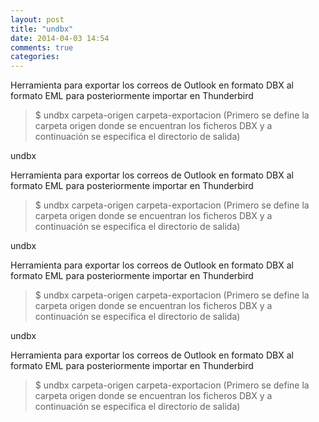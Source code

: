 ```yaml
---
layout: post
title: "undbx"
date: 2014-04-03 14:54
comments: true
categories: 
---
```

Herramienta para exportar los correos de Outlook en formato DBX al formato EML para posteriormente importar en Thunderbird

>$ undbx carpeta-origen carpeta-exportacion (Primero se define la carpeta origen donde se encuentran los ficheros DBX y a continuación se especifica el directorio de salida)

undbx

Herramienta para exportar los correos de Outlook en formato DBX al formato EML para posteriormente importar en Thunderbird

>$ undbx carpeta-origen carpeta-exportacion (Primero se define la carpeta origen donde se encuentran los ficheros DBX y a continuación se especifica el directorio de salida)

undbx

Herramienta para exportar los correos de Outlook en formato DBX al formato EML para posteriormente importar en Thunderbird

>$ undbx carpeta-origen carpeta-exportacion (Primero se define la carpeta origen donde se encuentran los ficheros DBX y a continuación se especifica el directorio de salida)

undbx

Herramienta para exportar los correos de Outlook en formato DBX al formato EML para posteriormente importar en Thunderbird

>$ undbx carpeta-origen carpeta-exportacion (Primero se define la carpeta origen donde se encuentran los ficheros DBX y a continuación se especifica el directorio de salida)


